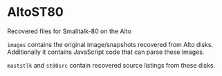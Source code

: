 # AltoST80
Recovered files for Smalltalk-80 on the Alto

`images` contains the original image/snapshots recovered from Alto disks.  Additionally it contains JavaScript code that can parse these images.

`maststlk` and `st80src` contain recovered source listings from these disks. 
